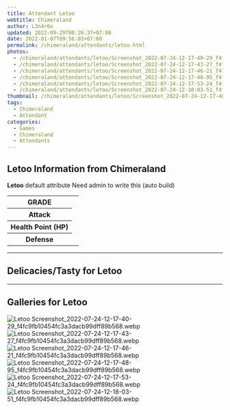 ```yaml
---
title: Attendant Letoo
webtitle: Chimeraland
author: L3n4r0x
updated: 2022-09-29T08:26:37+07:00
date: 2022-01-07T09:56:03+07:00
permalink: /chimeraland/attendants/letoo.html
photos:
  - /chimeraland/attendants/letoo/Screenshot_2022-07-24-12-17-40-29_f4fc9fb10454fc3a3dacb99dff89b568.webp
  - /chimeraland/attendants/letoo/Screenshot_2022-07-24-12-17-43-27_f4fc9fb10454fc3a3dacb99dff89b568.webp
  - /chimeraland/attendants/letoo/Screenshot_2022-07-24-12-17-46-21_f4fc9fb10454fc3a3dacb99dff89b568.webp
  - /chimeraland/attendants/letoo/Screenshot_2022-07-24-12-17-48-95_f4fc9fb10454fc3a3dacb99dff89b568.webp
  - /chimeraland/attendants/letoo/Screenshot_2022-07-24-12-17-53-24_f4fc9fb10454fc3a3dacb99dff89b568.webp
  - /chimeraland/attendants/letoo/Screenshot_2022-07-24-12-18-03-51_f4fc9fb10454fc3a3dacb99dff89b568.webp
thumbnail: /chimeraland/attendants/letoo/Screenshot_2022-07-24-12-17-40-29_f4fc9fb10454fc3a3dacb99dff89b568.webp
tags:
  - Chimeraland
  - Attendant
categories:
  - Games
  - Chimeraland
  - Attendants
---
```


<section id="bootstrap-wrapper"><link rel="stylesheet" href="https://rawcdn.githack.com/dimaslanjaka/Web-Manajemen/0c3b5aa1813bd4abcd2c11bf3e37928b15c28664/css/bootstrap-5-3-0-alpha3-wrapper.css"/><h2 id="attribute">Letoo Information from Chimeraland</h2><p><b>Letoo</b> default attribute Need admin to write this (auto build)<table><tr><th>GRADE</th><td></td></tr><tr><th>Attack</th><td></td></tr><tr><th>Health Point (HP)</th><td></td></tr><tr><th>Defense</th><td></td></tr></table></p><hr/><h2 id="delicacies">Delicacies/Tasty for Letoo</h2><div class="text-white bg-dark"></div><hr/><div id="gallery"><h2>Galleries for Letoo</h2><div class="row"><div class="col-lg-6 col-12"><img src="/chimeraland/attendants/letoo/Screenshot_2022-07-24-12-17-40-29_f4fc9fb10454fc3a3dacb99dff89b568.webp" alt="Letoo Screenshot_2022-07-24-12-17-40-29_f4fc9fb10454fc3a3dacb99dff89b568.webp"/></div><div class="col-lg-6 col-12"><img src="/chimeraland/attendants/letoo/Screenshot_2022-07-24-12-17-43-27_f4fc9fb10454fc3a3dacb99dff89b568.webp" alt="Letoo Screenshot_2022-07-24-12-17-43-27_f4fc9fb10454fc3a3dacb99dff89b568.webp"/></div><div class="col-lg-6 col-12"><img src="/chimeraland/attendants/letoo/Screenshot_2022-07-24-12-17-46-21_f4fc9fb10454fc3a3dacb99dff89b568.webp" alt="Letoo Screenshot_2022-07-24-12-17-46-21_f4fc9fb10454fc3a3dacb99dff89b568.webp"/></div><div class="col-lg-6 col-12"><img src="/chimeraland/attendants/letoo/Screenshot_2022-07-24-12-17-48-95_f4fc9fb10454fc3a3dacb99dff89b568.webp" alt="Letoo Screenshot_2022-07-24-12-17-48-95_f4fc9fb10454fc3a3dacb99dff89b568.webp"/></div><div class="col-lg-6 col-12"><img src="/chimeraland/attendants/letoo/Screenshot_2022-07-24-12-17-53-24_f4fc9fb10454fc3a3dacb99dff89b568.webp" alt="Letoo Screenshot_2022-07-24-12-17-53-24_f4fc9fb10454fc3a3dacb99dff89b568.webp"/></div><div class="col-lg-6 col-12"><img src="/chimeraland/attendants/letoo/Screenshot_2022-07-24-12-18-03-51_f4fc9fb10454fc3a3dacb99dff89b568.webp" alt="Letoo Screenshot_2022-07-24-12-18-03-51_f4fc9fb10454fc3a3dacb99dff89b568.webp"/></div></div></div></section>